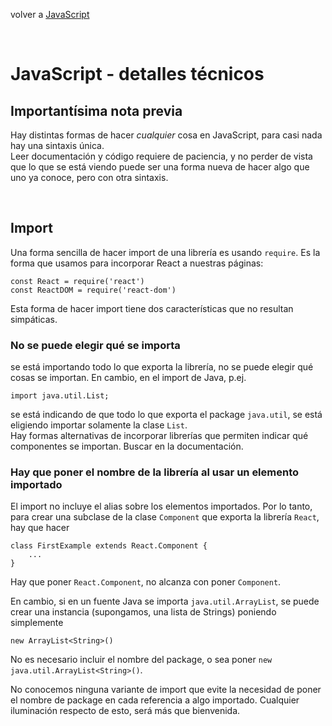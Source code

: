 volver a [JavaScript](./javascript-intro.md)

<br>

# JavaScript - detalles técnicos

## Importantísima nota previa

Hay distintas formas de hacer *cualquier* cosa en JavaScript, para casi nada hay una sintaxis única.  
Leer documentación y código requiere de paciencia, y no perder de vista que lo que se está viendo puede ser una forma nueva de hacer algo que uno ya conoce, pero con otra sintaxis.

<br/>

## Import

Una forma sencilla de hacer import de una librería es usando `require`. Es la forma que usamos para incorporar React a nuestras páginas:
```
const React = require('react')
const ReactDOM = require('react-dom')
```

Esta forma de hacer import tiene dos características que no resultan simpáticas.

### No se puede elegir qué se importa
se está importando todo lo que exporta la librería, no se puede elegir qué cosas se importan. En cambio, en el import de Java, p.ej. 
```
import java.util.List;
```
se está indicando de que todo lo que exporta el package `java.util`, se está eligiendo importar solamente la clase `List`.  
Hay formas alternativas de incorporar librerías que permiten indicar qué componentes se importan. Buscar en la documentación.

### Hay que poner el nombre de la librería al usar un elemento importado
El import no incluye el alias sobre los elementos importados. Por lo tanto, para crear una subclase de la clase `Component` que exporta la librería `React`, hay que hacer
```
class FirstExample extends React.Component { 
    ...
}
```
Hay que poner `React.Component`, no alcanza con poner `Component`.

En cambio, si en un fuente Java se importa `java.util.ArrayList`, se puede crear una instancia (supongamos, una lista de Strings) poniendo simplemente
```
new ArrayList<String>()
```
No es necesario incluir el nombre del package, o sea poner `new java.util.ArrayList<String>()`.

No conocemos ninguna variante de import que evite la necesidad de poner el nombre de package en cada referencia a algo importado. Cualquier iluminación respecto de esto, será más que bienvenida.